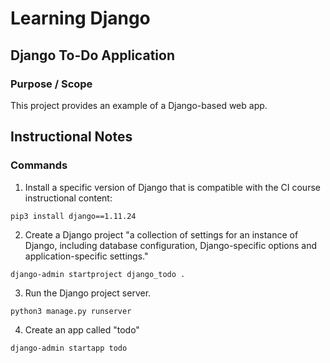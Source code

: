 # Learning Django
## Django To-Do Application

### Purpose / Scope

This project provides an example of a Django-based web app.  

## Instructional Notes

### Commands

1. Install a specific version of Django that is compatible with the CI course instructional content:

``` console
pip3 install django==1.11.24
```

2. Create a Django project "a collection of settings for an instance of Django, including database configuration, Django-specific options and application-specific settings."  

``` console
django-admin startproject django_todo .
```

3. Run the Django project server.

``` console
python3 manage.py runserver
```

4. Create an app called "todo"

``` console
django-admin startapp todo
```
